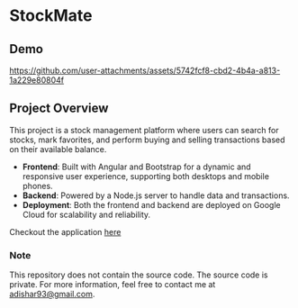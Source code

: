 # StockMate
## Demo
https://github.com/user-attachments/assets/5742fcf8-cbd2-4b4a-a813-1a229e80804f

## Project Overview
This project is a stock management platform where users can search for stocks, mark favorites, and perform buying and selling transactions based on their available balance.

- **Frontend**: Built with Angular and Bootstrap for a dynamic and responsive user experience, supporting both desktops and mobile phones.
- **Backend**: Powered by a Node.js server to handle data and transactions.
- **Deployment**: Both the frontend and backend are deployed on Google Cloud for scalability and reliability.

Checkout the application [here](https://stock-nodejs-service-dot-helpful-helper-404206.wl.r.appspot.com/search/home)
### Note
This repository does not contain the source code. The source code is private. For more information, feel free to contact me at adishar93@gmail.com.
